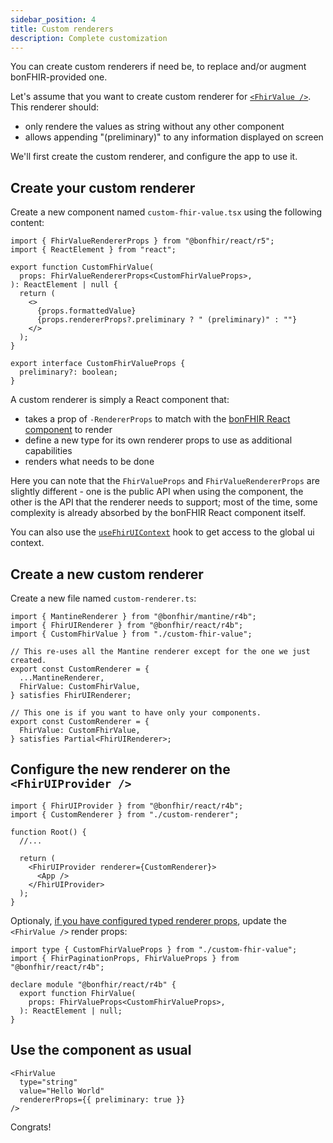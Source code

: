 ```yaml
---
sidebar_position: 4
title: Custom renderers
description: Complete customization
---
```


You can create custom renderers if need be, to replace and/or augment bonFHIR-provided one.

Let's assume that you want to create custom renderer for [`<FhirValue />`](http://localhost:3000/packages/react/components/fhir-value).
This renderer should:

- only rendere the values as string without any other component
- allows appending "(preliminary)" to any information displayed on screen

We'll first create the custom renderer, and configure the app to use it.

## Create your custom renderer

Create a new component named `custom-fhir-value.tsx` using the following content:

```tsx
import { FhirValueRendererProps } from "@bonfhir/react/r5";
import { ReactElement } from "react";

export function CustomFhirValue(
  props: FhirValueRendererProps<CustomFhirValueProps>,
): ReactElement | null {
  return (
    <>
      {props.formattedValue}
      {props.rendererProps?.preliminary ? " (preliminary)" : ""}
    </>
  );
}

export interface CustomFhirValueProps {
  preliminary?: boolean;
}
```

A custom renderer is simply a React component that:

- takes a prop of `-RendererProps` to match with the [bonFHIR React component](/packages/react/components) to render
- define a new type for its own renderer props to use as additional capabilities
- renders what needs to be done

Here you can note that the `FhirValueProps` and `FhirValueRendererProps` are slightly different - one is the public API when using the component,
the other is the API that the renderer needs to support; most of the time, some complexity is already absorbed by the bonFHIR React component itself.

You can also use the [`useFhirUIContext`](/packages/react/components/use-fhir-ui-context) hook to get access to the global ui context.

## Create a new custom renderer

Create a new file named `custom-renderer.ts`:

```tsx
import { MantineRenderer } from "@bonfhir/mantine/r4b";
import { FhirUIRenderer } from "@bonfhir/react/r4b";
import { CustomFhirValue } from "./custom-fhir-value";

// This re-uses all the Mantine renderer except for the one we just created.
export const CustomRenderer = {
  ...MantineRenderer,
  FhirValue: CustomFhirValue,
} satisfies FhirUIRenderer;

// This one is if you want to have only your components.
export const CustomRenderer = {
  FhirValue: CustomFhirValue,
} satisfies Partial<FhirUIRenderer>;
```

## Configure the new renderer on the `<FhirUIProvider />`

```tsx
import { FhirUIProvider } from "@bonfhir/react/r4b";
import { CustomRenderer } from "./custom-renderer";

function Root() {
  //...

  return (
    <FhirUIProvider renderer={CustomRenderer}>
      <App />
    </FhirUIProvider>
  );
}
```

Optionaly, [if you have configured typed renderer props](/packages/react/get-started#typed-rendererprops), update the `<FhirValue />` render props:

```tsx
import type { CustomFhirValueProps } from "./custom-fhir-value";
import { FhirPaginationProps, FhirValueProps } from "@bonfhir/react/r4b";

declare module "@bonfhir/react/r4b" {
  export function FhirValue(
    props: FhirValueProps<CustomFhirValueProps>,
  ): ReactElement | null;
}
```

## Use the component as usual

```tsx
<FhirValue
  type="string"
  value="Hello World"
  rendererProps={{ preliminary: true }}
/>
```

Congrats!

